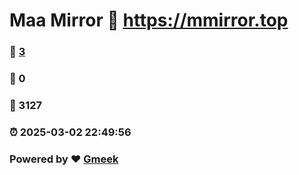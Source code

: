 # Maa Mirror :link: https://mmirror.top 
### :page_facing_up: [3](https://mmirror.top/tag.html) 
### :speech_balloon: 0 
### :hibiscus: 3127 
### :alarm_clock: 2025-03-02 22:49:56 
### Powered by :heart: [Gmeek](https://github.com/Meekdai/Gmeek)
